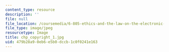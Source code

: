 ```yaml
---
content_type: resource
description: ''
file: null
file_location: /coursemedia/6-805-ethics-and-the-law-on-the-electronic-frontier-fall-2005/479b28a90eb6e5b0dccb1c0f0241e163_chp_copyright_1.jpg
file_type: image/jpeg
resourcetype: Image
title: chp_copyright_1.jpg
uid: 479b28a9-0eb6-e5b0-dccb-1c0f0241e163
---
```

